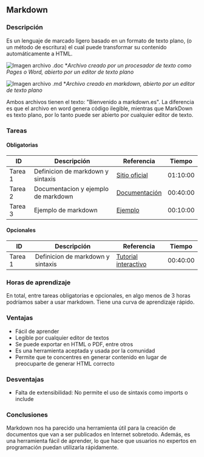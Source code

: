 
##  Markdown 

### Descripción
Es un lenguaje de marcado ligero basado en un formato de texto plano, (o un método de escritura) el cual puede transformar su contenido automáticamente a HTML. 


![Imagen archivo .doc](https://markdown.es/wp-content/uploads/2015/08/Texto-en-procesador-en-editor.jpg)
 **Archivo creado por un procesador de texto como Pages o Word, abierto por un editor de texto plano*
 
 ![Imagen archivo .md](https://markdown.es/wp-content/uploads/2015/08/Texto-en-formato-plano-en-editor.jpg)
 **Archivo creado en markdown, abierto por un editor de texto plano*
 
 Ambos archivos tienen el texto: "Bienvenido a markdown.es". La diferencia es que el archivo en word genera código ilegible, mientras que MarkDown es texto plano, por lo tanto puede ser abierto por cualquier editor de texto.

### Tareas

#### Obligatorias

| ID      | Descripción | Referencia | Tiempo  |
| ------- | ----------- | ---------- | ------- |
| Tarea 1  | Definicion de markdown y sintaxis       | [Sitio oficial](https://markdown.es/) | 01:10:00|
| Tarea 2  | Documentacion y ejemplo de markdown      | [Documentación](https://joedicastro.com/markdown-la-mejor-opcion-para-crear-contenidos-web.html) | 00:40:00|
| Tarea 3  |Ejemplo de markdown      | [Ejemplo](https://github.com/mikhailklassen/Mining-the-Social-Web-3rd-Edition) | 00:10:00|

#### Opcionales

| ID      | Descripción | Referencia | Tiempo  |
| ------- | ----------- | ---------- | ------- |
| Tarea 1  | Definicion de markdown y sintaxis       | [Tutorial interactivo](https://www.markdowntutorial.com/) | 00:40:00|

### Horas de aprendizaje
    
En total, entre tareas obligatorias e opcionales, en algo menos de 3 horas podríamos saber a usar markdown. Tiene una curva de aprendizaje rápido.
    
### Ventajas
* Fácil de aprender
* Legible por cualquier editor de textos
* Se puede exportar en HTML o PDF, entre otros
* Es una herramienta aceptada y usada por la comunidad
* Permite que te concentres en generar contenido en lugar de preocuparte de generar HTML correcto

### Desventajas
* Falta de extensibilidad: No permite el uso de sintaxis como imports o include

### Conclusiones
Markdown nos ha parecido una herramienta útil para la creación de documentos que van a ser publicados en Internet sobretodo. Además, es una herramienta fácil de aprender, lo que hace que usuarios no expertos en programación puedan utilizarla rápidamente.

